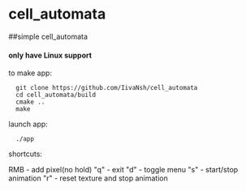 # cell_automata
##simple cell_automata

#### only have Linux support

to make app:
```
  git clone https://github.com/IivaNsh/cell_automata
  cd cell_automata/build
  cmake ..
  make
```

launch app:
```
  ./app
```

shortcuts:

RMB - add pixel(no hold)
"q" - exit
"d" - toggle menu
"s" - start/stop animation
"r" - reset texture and stop animation
